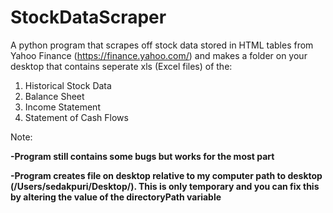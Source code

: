 # StockDataScraper
A python program that scrapes off stock data stored in HTML tables from Yahoo Finance (https://finance.yahoo.com/) and makes a folder on your desktop that contains seperate xls (Excel files) of the:

1. Historical Stock Data 
2. Balance Sheet
3. Income Statement
4. Statement of Cash Flows

Note:

**-Program still contains some bugs but works for the most part**

**-Program creates file on desktop relative to my computer path to desktop (/Users/sedakpuri/Desktop/). This is only temporary and you can fix this by altering the value of the directoryPath variable**
